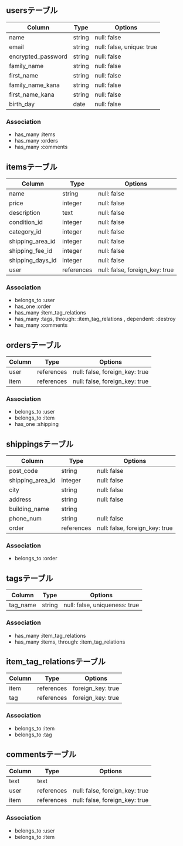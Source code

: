 ## usersテーブル

| Column             | Type       | Options                        |
| ------------------ | ---------- | ------------------------------ |
| name               | string     | null: false                    |
| email              | string     | null: false, unique: true      |
| encrypted_password | string     | null: false                    |
| family_name        | string     | null: false                    |
| first_name         | string     | null: false                    |
| family_name_kana   | string     | null: false                    |
| first_name_kana    | string     | null: false                    |
| birth_day          | date       | null: false                    |

### Association
- has_many :items
- has_many :orders
- has_many :comments

## itemsテーブル
| Column            | Type          | Options                        |
| ----------------- | ------------- | ------------------------------ |
| name              | string        | null: false                    |
| price             | integer       | null: false                    |
| description       | text          | null: false                    |
| condition_id      | integer       | null: false                    |
| category_id       | integer       | null: false                    |
| shipping_area_id  | integer       | null: false                    |
| shipping_fee_id   | integer       | null: false                    |
| shipping_days_id  | integer       | null: false                    |
| user              | references    | null: false, foreign_key: true |

### Association
- belongs_to :user
- has_one :order
- has_many :item_tag_relations
- has_many :tags, through: :item_tag_relations , dependent: :destroy
- has_many :comments

## ordersテーブル
| Column       | Type       | Options                        |
| ------------ | ---------- | ------------------------------ |
| user         | references | null: false, foreign_key: true |
| item         | references | null: false, foreign_key: true |

### Association
- belongs_to :user
- belongs_to :item
- has_one :shipping


## shippingsテーブル
| Column              | Type       | Options                        |
| ------------------- | ---------- | ------------------------------ |
| post_code           | string     | null: false                    |
| shipping_area_id    | integer    | null: false                    |
| city                | string     | null: false                    |
| address             | string     | null: false                    |
| building_name       | string     |                                |
| phone_num           | string     | null: false                    |
| order               | references | null: false, foreign_key: true |

### Association
- belongs_to :order

## tagsテーブル
| Column   | Type   | Options                       |
| -------- | ------ | ----------------------------- |
| tag_name | string | null: false, uniqueness: true |

### Association
- has_many :item_tag_relations
- has_many :items, through: :item_tag_relations

## item_tag_relationsテーブル
| Column | Type       | Options           |
| ------ | ---------- | ----------------- |
| item   | references | foreign_key: true |
| tag    | references | foreign_key: true |

### Association
- belongs_to :item
- belongs_to :tag

## commentsテーブル
| Column | Type       | Options                        |
| ------ | ---------- | ------------------------------ |
| text   | text       |                                |
| user   | references | null: false, foreign_key: true |
| item   | references | null: false, foreign_key: true |

### Association
- belongs_to :user
- belongs_to :item
